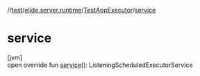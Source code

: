 //[test](../../../index.md)/[elide.server.runtime](../index.md)/[TestAppExecutor](index.md)/[service](service.md)

# service

[jvm]\
open override fun [service](service.md)(): ListeningScheduledExecutorService
